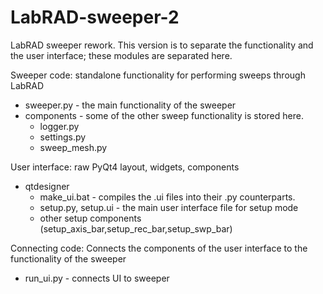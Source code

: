 # LabRAD-sweeper-2
LabRAD sweeper rework. This version is to separate the functionality and the user interface; these modules are separated here.

Sweeper code: standalone functionality for performing sweeps through LabRAD
* sweeper.py - the main functionality of the sweeper
* components - some of the other sweep functionality is stored here.
  * logger.py
  * settings.py
  * sweep_mesh.py

User interface: raw PyQt4 layout, widgets, components
* qtdesigner
  * make_ui.bat - compiles the .ui files into their .py counterparts.
  * setup.py, setup.ui - the main user interface file for setup mode
  * other setup components (setup_axis_bar,setup_rec_bar,setup_swp_bar)

Connecting code: Connects the components of the user interface to the functionality of the sweeper
* run_ui.py - connects UI to sweeper
